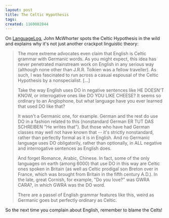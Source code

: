 ```yaml
---
layout: post
title: The Celtic Hypothesis
tags: 
created: 1169002844
---
```

On [LanguageLog](http://itre.cis.upenn.edu/~myl/languagelog/archives/004037.html), John McWhorter spots the Celtic Hypothesis in the wild and explains why it's not just another crackpot linguistic theory:

> The more extreme advocates even claim that English is Celtic grammar with Germanic words. As you might expect, this idea has never penetrated mainstream work on English in any serious way (although none other than J.R.R. Tolkien was a fellow traveller). As such, I was fascinated to run across a casual espousal of the Celtic Hypothesis by a nonspecialist. [...]
>
> Take the way English uses DO in negative sentences like HE DOESN'T KNOW, or interrogative ones like DO YOU LIKE CHEESE? It seems so ordinary to an Anglophone, but what language have you ever learned that used DO like that?<!--break-->
>
>It wasn't a Germanic one, for example. German and the rest do use DO in a fashion related to this (nonstandard German ER TUT DAS SCHREIBEN "He writes that"). But those who have had German classes may well not have known that -- it's strictly nonstandard, rather than perfectly formal as it is in English. And no Germanic language uses DO obligatorily, rather than optionally, in ALL negative and interrogative sentences as English does.
>
>And forget Romance, Arabic, Chinese. In fact, some of the only languages on earth (among 6000) that use DO in this way are Celtic ones spoken in Britain (as well as Celtic prodigal son Breton over in France, which was brought from Britain in the fifth century A.D.). In the late, great Cornish, for example, "Do you love?" was GWRA CARA?, in which GWRA was the DO word.
>
>There are a passel of English grammar features like this, weird as Germanic goes but perfectly ordinary as Celtic.

So the next time you complain about English, remember to blame the Celts!
